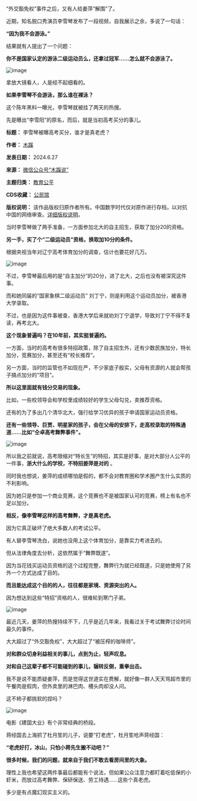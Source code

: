 “外交豁免权”事件之后，又有人给姜萍“解围”了。


近期，知名脱口秀演员李雪琴发布了一段视频，自我展示之余，多说了一句话：


**“因为我不会游泳。”** 


结果就有人提出了一个问题：


**你不是国家认定的游泳二级运动员么，还拿过冠军……怎么就不会游泳了。** 


![image](https://chinadigitaltimes.net/chinese/files/2024/06/post-709268-667d52d521b16.png)


拿放大镜看人，人是经不起细看的。


**如果李雪琴不会游泳，那么谁在裸泳？** 


这个陈年黑料一曝光，李雪琴就被挂了两天的热搜。


先是曝出“李雪阳”的原名，而后，就是当初高考买分的事儿。




**标题：** 李雪琴被曝高考买分，谁才是真老虎？  

**作者：** [木蹊](https://chinadigitaltimes.net/space/木蹊说)  

**发表日期：** 2024.6.27  

**来源：** [微信公众号“木蹊说”](https://web.archive.org/web/https://mp.weixin.qq.com/s/ROIF88tEAEEU5b_qwNunMA)  

**主题归类：** [教育公平](https://chinadigitaltimes.net/space/教育公平)  

**CDS收藏：** [公民馆](https://chinadigitaltimes.net/space/%E5%85%AC%E6%B0%91%E9%A6%86)  

**版权说明：** 该作品版权归原作者所有。中国数字时代仅对原作进行存档，以对抗中国的网络审查。[详细版权说明](https://chinadigitaltimes.net/chinese/copyright)。


当时李雪琴做了两手准备，一方面参加北大的自主招生，获取了加分20的资格。


**另一手，买了个“二级运动员”资格，换取加10分的条件。** 


根据央视当年对辽宁高考体育加分的调查，估计也要花好几万。


![image](https://chinadigitaltimes.net/chinese/files/2024/06/post-709268-667d52d5308b7.png)


不过，李雪琴最后用的是“自主加分”的20分，进了北大，之后也没有被深究这件事。


而和她同届的“国家象棋二级运动员” 刘丁宁，则是利用这个运动员加分，被香港大学录取。


不过，也是因为这件事被查，香港大学后来就劝刘丁宁退学，导致刘丁宁不得不复读，再考北大。


**这个现象普遍吗？在10年前，其实挺普遍的。** 


一方面，当时的高考有很多特招政策，除了自主招生外，还有少数民族加分，特长加分，竞赛加分，甚至还有“校长推荐”。


另一方面，当时的监管也不如现在严，不少家底子殷实，父母有资源的人就会帮孩子搞点加分的“项目”。


**所以这里面就有钱分交易的现象。** 


比如，一些校领导会和学校里成绩较好的学生父母勾兑，卖推荐资格。


还有的为了多出几个清华北大，强行给学习优异的孩子申请国家运动员资格。


**还有一些领导、巨贾、明星家的孩子，会在父母的安排下，走高校录取的特殊通道……比如“仝卓高考舞弊事件”。** 


![image](https://chinadigitaltimes.net/chinese/files/2024/06/post-709268-667d52d5378d9.)


所以我之前就说，高考限缩对“特长生”的特招，其实是好事，是对大部分人公平的一件事，**浙大什么的学校，不特招姜萍是对的** 。


同时我也想说，姜萍的成绩哪怕是假的，都不会对教育圈和学术圈产生什么实质的不利影响。


因为她只是参加一个商业竞赛，这个竞赛也不是被国家认可的竞赛，榜上有名也不足以加分。


**相反，像李雪琴这样的高考舞弊，才是真老虎。** 


因为它真正破坏了绝大多数人的考试公平。


有人替李雪琴洗白，说她也没用上这个体育加分，是靠实力考进去的。


但从法律角度去分析，这依然属于“舞弊既遂”。


因为当花钱买运动员资格的这个过程完整，舞弊行为就已经既遂，只是她使用了另外一个方式达成了目的。


**而且能达成这个目的的人，往往都是家境、资源突出的人。** 


因为想达到这些“特招”资格的人，很难轮到寒门子弟。


![image](https://chinadigitaltimes.net/chinese/files/2024/06/post-709268-667d52d53e05c.)


最近几天，姜萍的热搜持续不下，几乎是近几年来，我看过关于考试舞弊讨论时间最久的事件。


大大超过了“外交豁免权”，大大超过了“被压榨的咖啡师”。


**对和群众切身利益相关的事儿，点到为止，轻声叹息。** 


**对和自己这辈子都不可能碰到的事儿，辗转反侧，重拳出击。** 


我不是说不能质疑姜萍，而是觉得这世道实在费解，就好像一群人天天骂超市里的午餐肉是假肉，但外卖里的淋巴肉、槽头肉却没人问。


这不柿子都挑软的捏吗？


![image](https://chinadigitaltimes.net/chinese/files/2024/06/post-709268-667d52d544cdd.)


电影《建国大业》有个非常经典的桥段。


蒋经国去上海抓了杜月笙的儿子，说要“打老虎”，杜月笙呛声蒋经国：


**“老虎好打，冰山，只怕小蒋先生搬不动吧？”** 


**很多时候，我们的问题，就来自于我们不敢去看房间里的大象。** 


理性上我也希望这两件事最后都能有个说法，但如果公众注意力都盯着吃低保的小虾米，而放过高考舞弊、保研保送、劳工待遇……这些个真老虎。


多少是有点魔幻现实主义的。


